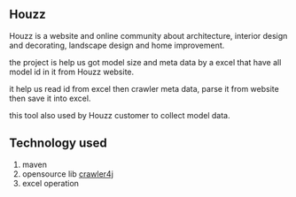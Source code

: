 ## Houzz
Houzz is a website and online community about architecture, interior design and decorating, landscape design and home improvement. 

the project is help us got model size and meta data by a excel that have all model id in it from Houzz website.

it help us read id from excel then crawler meta data, parse it from website  then save it into excel.

this tool also used by Houzz customer to collect model data.


## Technology used
1. maven
2. opensource lib [crawler4j](https://github.com/yasserg/crawler4j) 
3. excel operation


